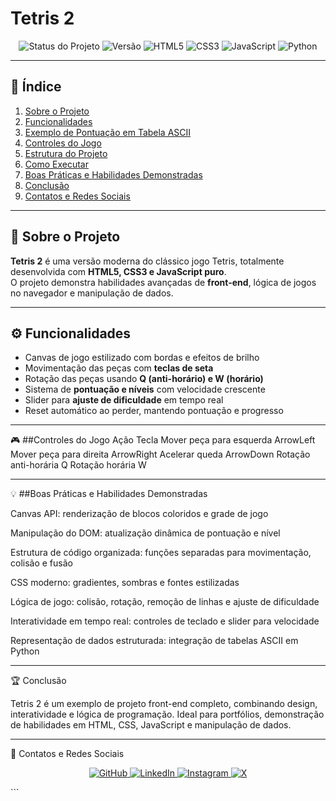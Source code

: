 # Tetris 2

<p align="center">
  <img src="https://img.shields.io/badge/status-concluído-green?style=for-the-badge" alt="Status do Projeto">
  <img src="https://img.shields.io/badge/versão-1.0-blue?style=for-the-badge" alt="Versão">
  <img src="https://img.shields.io/badge/HTML5-E34F26?style=for-the-badge&logo=html5&logoColor=white" alt="HTML5">
  <img src="https://img.shields.io/badge/CSS3-1572B6?style=for-the-badge&logo=css3&logoColor=white" alt="CSS3">
  <img src="https://img.shields.io/badge/JavaScript-F7DF1E?style=for-the-badge&logo=javascript&logoColor=black" alt="JavaScript">
  <img src="https://img.shields.io/badge/Python-3776AB?style=for-the-badge&logo=python&logoColor=white" alt="Python">
</p>

---

## 📑 Índice

1. [Sobre o Projeto](#sobre-o-projeto)  
2. [Funcionalidades](#-funcionalidades)  
3. [Exemplo de Pontuação em Tabela ASCII](#-exemplo-de-pontuação-em-tabela-ascii-python)  
4. [Controles do Jogo](#-controles-do-jogo)  
5. [Estrutura do Projeto](#-estrutura-do-projeto)  
6. [Como Executar](#-como-executar)  
7. [Boas Práticas e Habilidades Demonstradas](#-boas-práticas-e-habilidades-demonstradas)  
8. [Conclusão](#-conclusão)  
9. [Contatos e Redes Sociais](#-contatos-e-redes-sociais)  

---

## 🎯 Sobre o Projeto

**Tetris 2** é uma versão moderna do clássico jogo Tetris, totalmente desenvolvida com **HTML5, CSS3 e JavaScript puro**.  
O projeto demonstra habilidades avançadas de **front-end**, lógica de jogos no navegador e manipulação de dados.

---

## ⚙️ Funcionalidades

- Canvas de jogo estilizado com bordas e efeitos de brilho  
- Movimentação das peças com **teclas de seta**  
- Rotação das peças usando **Q (anti-horário) e W (horário)**  
- Sistema de **pontuação e níveis** com velocidade crescente  
- Slider para **ajuste de dificuldade** em tempo real  
- Reset automático ao perder, mantendo pontuação e progresso  

---

🎮 ##Controles do Jogo
Ação	Tecla
Mover peça para esquerda	ArrowLeft
Mover peça para direita	ArrowRight
Acelerar queda	ArrowDown
Rotação anti-horária	Q
Rotação horária	W

---

💡 ##Boas Práticas e Habilidades Demonstradas

Canvas API: renderização de blocos coloridos e grade de jogo

Manipulação do DOM: atualização dinâmica de pontuação e nível

Estrutura de código organizada: funções separadas para movimentação, colisão e fusão

CSS moderno: gradientes, sombras e fontes estilizadas

Lógica de jogo: colisão, rotação, remoção de linhas e ajuste de dificuldade

Interatividade em tempo real: controles de teclado e slider para velocidade

Representação de dados estruturada: integração de tabelas ASCII em Python

---

🏆 Conclusão

Tetris 2 é um exemplo de projeto front-end completo, combinando design, interatividade e lógica de programação.
Ideal para portfólios, demonstração de habilidades em HTML, CSS, JavaScript e manipulação de dados.

---

👤 Contatos e Redes Sociais
<p align="center"> <a href="https://github.com/Breno-J-Oliveira" target="_blank"> <img src="https://img.shields.io/badge/GitHub-181717?style=for-the-badge&logo=github&logoColor=white" alt="GitHub"> </a> <a href="https://www.linkedin.com/in/breno-j-oliveira-672619352/" target="_blank"> <img src="https://img.shields.io/badge/LinkedIn-0A66C2?style=for-the-badge&logo=linkedin&logoColor=white" alt="LinkedIn"> </a> <a href="https://www.instagram.com/seu-perfil" target="_blank"> <img src="https://img.shields.io/badge/Instagram-E4405F?style=for-the-badge&logo=instagram&logoColor=white" alt="Instagram"> </a> <a href="https://x.com/seu-perfil" target="_blank"> <img src="https://img.shields.io/badge/X-1DA1F2?style=for-the-badge&logo=x&logoColor=white" alt="X"> </a> </p> ```
